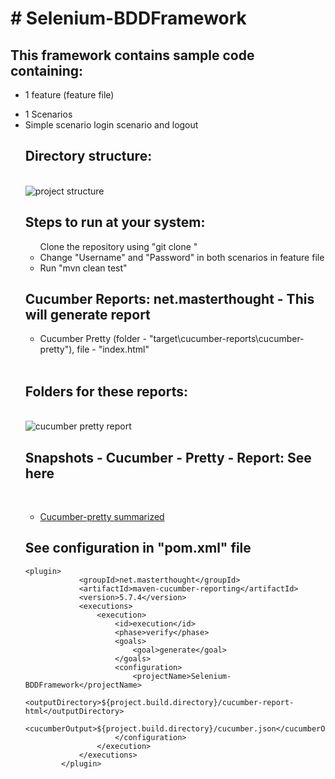 <h1># Selenium-BDDFramework</h1>

<h2>This framework contains sample code containing:</h2>
	<ul><li>1 feature (feature file)</li></ul>
	<ul><li>1 Scenarios</li>
	<li>Simple scenario login scenario and logout</li>
	 
<h2>Directory structure:</h2>
<br>
<img src="" title = "project structure"/>

<br>

<h2>Steps to run at your system:</h2>
	<ul
	<li>Clone the repository using "git clone <repository url>"</li>
	<li>Change "Username" and "Password" in both scenarios in feature file</li>
	<li>Run "mvn clean test"</li>
	</ul>
	
<h2>Cucumber Reports: net.masterthought - This will generate report</h2>
	<ul>
	<li>Cucumber Pretty (folder - "target\cucumber-reports\cucumber-pretty"), file - "index.html"</li>
	</ul>
	<br>
<h2>Folders for these reports:</h2>
<br>
<img src = "" title = "cucumber pretty report"/>
<br>

<h2>Snapshots - Cucumber - Pretty - Report: See here </h2>
<br>
<ul>
<li><a href = "" title = "cucumber pretty and advanced">Cucumber-pretty summarized</a></li>
</ul>


	
<h2>See configuration in "pom.xml" file</h2>

	<plugin>
				<groupId>net.masterthought</groupId>
				<artifactId>maven-cucumber-reporting</artifactId>
				<version>5.7.4</version>
				<executions>
					<execution>
						<id>execution</id>
						<phase>verify</phase>
						<goals>
							<goal>generate</goal>
						</goals>
						<configuration>
							<projectName>Selenium-BDDFramework</projectName>
							<outputDirectory>${project.build.directory}/cucumber-report-html</outputDirectory>
							<cucumberOutput>${project.build.directory}/cucumber.json</cucumberOutput>
						</configuration>
					</execution>
				</executions>
			</plugin>
